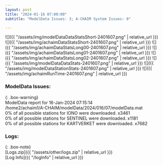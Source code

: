```yaml
---
layout: post
title: "2024-01-16 07:00:00"
subtitle: "ModelData Issues: 3; A-CHAIM System Issues: 0"

---
```


![]({{ "/assets/img/modelDataDataStatsShort-2401607.png" | relative_url }})
![]({{ "/assets/img/achaimDataStatsShort-2401607.png" | relative_url }})
![]({{ "/assets/img/achaimDataStatsLong00-2401607.png" | relative_url }})
![]({{ "/assets/img/achaimDataStatsLong01-2401607.png" | relative_url }})
![]({{ "/assets/img/achaimDataStatsLong02-2401607.png" | relative_url }})
![]({{ "/assets/img/modelDataDataStats-2401607.png" | relative_url }})
![]({{ "/assets/img/modelDataStationStats-2401607.png" | relative_url }})
![]({{ "/assets/img/achaimRunTime-2401607.png" | relative_url }})


### ModelData Issues:  
  
{: .box-warning}  
 ModelData report for 16-Jan-2024 07:15:14   
 /home2/achaim1/A-CHAIM/modelData/2024/016/07/modelData.mat   
 0% of all possible stations for IONO were downloaded. x3461   
 0% of all possible stations for SENTINEL were downloaded. x1181   
 0% of all possible stations for KARTVERKET were downloaded. x7682   
  


### Logs:  
  
{: .box-note}  
[Logs.zip]({{ "/assets/other/logs.zip" | relative_url }})  
[Log Info]({{ "/logInfo" | relative_url }})  
